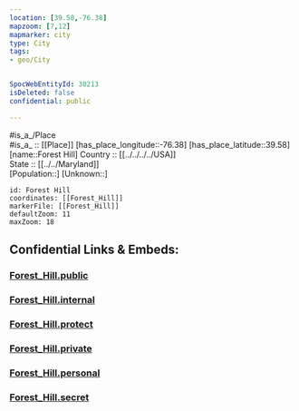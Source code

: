 ```yaml
---
location: [39.58,-76.38] 
mapzoom: [7,12] 
mapmarker: city 
type: City
tags:
- geo/City


SpocWebEntityId: 30213
isDeleted: false
confidential: public

---
```

#is_a_/Place  
#is_a_ :: [[Place]] 
[has_place_longitude::-76.38] 
[has_place_latitude::39.58] 
[name::Forest Hill] 
Country :: [[../../../../USA]]  
State :: [[../../Maryland]]  
[Population::] 
[Unknown::] 


```leaflet
id: Forest Hill
coordinates: [[Forest_Hill]] 
markerFile: [[Forest_Hill]] 
defaultZoom: 11 
maxZoom: 18
```


## Confidential Links & Embeds: 

### [Forest_Hill.public](/_public/\Earth\Continent\America~North\USA\USA~Eastern\Maryland\counties~Maryland\Harford,County\cities~HarfordForest_Hill.public.md) 

### [Forest_Hill.internal](/_internal/\Earth\Continent\America~North\USA\USA~Eastern\Maryland\counties~Maryland\Harford,County\cities~HarfordForest_Hill.internal.md) 

### [Forest_Hill.protect](/_protect/\Earth\Continent\America~North\USA\USA~Eastern\Maryland\counties~Maryland\Harford,County\cities~HarfordForest_Hill.protect.md) 

### [Forest_Hill.private](/_private/\Earth\Continent\America~North\USA\USA~Eastern\Maryland\counties~Maryland\Harford,County\cities~HarfordForest_Hill.private.md) 

### [Forest_Hill.personal](/_personal/\Earth\Continent\America~North\USA\USA~Eastern\Maryland\counties~Maryland\Harford,County\cities~HarfordForest_Hill.personal.md) 

### [Forest_Hill.secret](/_secret/\Earth\Continent\America~North\USA\USA~Eastern\Maryland\counties~Maryland\Harford,County\cities~HarfordForest_Hill.secret.md)

